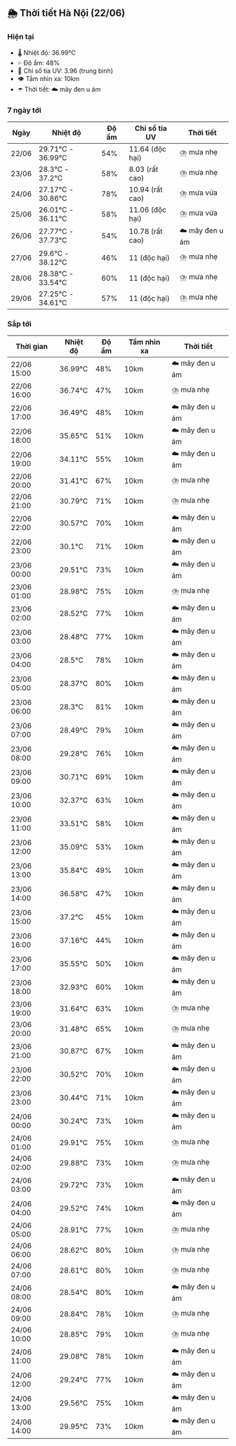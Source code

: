 ## 🌦️ Thời tiết Hà Nội (22/06)

### Hiện tại

- 🌡️ Nhiệt độ: 36.99℃
- 💦 Độ ẩm: 48%
- 🌟 Chỉ số tia UV: 3.96 (trung bình)
- 👁️ Tầm nhìn xa: 10km
- ☂️ Thời tiết: ☁️ mây đen u ám

### 7 ngày tới

| Ngày | Nhiệt độ | Độ ẩm | Chỉ số tia UV | Thời tiết |
| --- | --- | --- | --- | --- |
| 22/06 | 29.71℃ - 36.99℃ | 54% | 11.64 (độc hại) | ⛈️ mưa nhẹ |
| 23/06 | 28.3℃ - 37.2℃ | 58% | 8.03 (rất cao) | ⛈️ mưa nhẹ |
| 24/06 | 27.17℃ - 30.86℃ | 78% | 10.94 (rất cao) | ⛈️ mưa vừa |
| 25/06 | 26.01℃ - 36.11℃ | 58% | 11.06 (độc hại) | ⛈️ mưa vừa |
| 26/06 | 27.77℃ - 37.73℃ | 54% | 10.78 (rất cao) | ☁️ mây đen u ám |
| 27/06 | 29.6℃ - 38.12℃ | 46% | 11 (độc hại) | ⛈️ mưa nhẹ |
| 28/06 | 28.38℃ - 33.54℃ | 60% | 11 (độc hại) | ⛈️ mưa nhẹ |
| 29/06 | 27.25℃ - 34.61℃ | 57% | 11 (độc hại) | ⛈️ mưa nhẹ |

### Sắp tới

| Thời gian | Nhiệt độ | Độ ẩm | Tầm nhìn xa | Thời tiết |
| --- | --- | --- | --- | --- |
| 22/06 15:00 | 36.99℃ | 48% | 10km | ☁️ mây đen u ám |
| 22/06 16:00 | 36.74℃ | 47% | 10km | ⛈️ mưa nhẹ |
| 22/06 17:00 | 36.49℃ | 48% | 10km | ☁️ mây đen u ám |
| 22/06 18:00 | 35.65℃ | 51% | 10km | ☁️ mây đen u ám |
| 22/06 19:00 | 34.11℃ | 55% | 10km | ☁️ mây đen u ám |
| 22/06 20:00 | 31.41℃ | 67% | 10km | ⛈️ mưa nhẹ |
| 22/06 21:00 | 30.79℃ | 71% | 10km | ⛈️ mưa nhẹ |
| 22/06 22:00 | 30.57℃ | 70% | 10km | ☁️ mây đen u ám |
| 22/06 23:00 | 30.1℃ | 71% | 10km | ☁️ mây đen u ám |
| 23/06 00:00 | 29.51℃ | 73% | 10km | ☁️ mây đen u ám |
| 23/06 01:00 | 28.98℃ | 75% | 10km | ⛈️ mưa nhẹ |
| 23/06 02:00 | 28.52℃ | 77% | 10km | ☁️ mây đen u ám |
| 23/06 03:00 | 28.48℃ | 77% | 10km | ☁️ mây đen u ám |
| 23/06 04:00 | 28.5℃ | 78% | 10km | ☁️ mây đen u ám |
| 23/06 05:00 | 28.37℃ | 80% | 10km | ☁️ mây đen u ám |
| 23/06 06:00 | 28.3℃ | 81% | 10km | ☁️ mây đen u ám |
| 23/06 07:00 | 28.49℃ | 79% | 10km | ☁️ mây đen u ám |
| 23/06 08:00 | 29.28℃ | 76% | 10km | ☁️ mây đen u ám |
| 23/06 09:00 | 30.71℃ | 69% | 10km | ☁️ mây đen u ám |
| 23/06 10:00 | 32.37℃ | 63% | 10km | ☁️ mây đen u ám |
| 23/06 11:00 | 33.51℃ | 58% | 10km | ☁️ mây đen u ám |
| 23/06 12:00 | 35.09℃ | 53% | 10km | ☁️ mây đen u ám |
| 23/06 13:00 | 35.84℃ | 49% | 10km | ☁️ mây đen u ám |
| 23/06 14:00 | 36.58℃ | 47% | 10km | ☁️ mây đen u ám |
| 23/06 15:00 | 37.2℃ | 45% | 10km | ☁️ mây đen u ám |
| 23/06 16:00 | 37.16℃ | 44% | 10km | ☁️ mây đen u ám |
| 23/06 17:00 | 35.55℃ | 50% | 10km | ☁️ mây đen u ám |
| 23/06 18:00 | 32.93℃ | 60% | 10km | ☁️ mây đen u ám |
| 23/06 19:00 | 31.64℃ | 63% | 10km | ⛈️ mưa nhẹ |
| 23/06 20:00 | 31.48℃ | 65% | 10km | ⛈️ mưa nhẹ |
| 23/06 21:00 | 30.87℃ | 67% | 10km | ☁️ mây đen u ám |
| 23/06 22:00 | 30.52℃ | 70% | 10km | ☁️ mây đen u ám |
| 23/06 23:00 | 30.44℃ | 71% | 10km | ☁️ mây đen u ám |
| 24/06 00:00 | 30.24℃ | 73% | 10km | ☁️ mây đen u ám |
| 24/06 01:00 | 29.91℃ | 75% | 10km | ⛈️ mưa nhẹ |
| 24/06 02:00 | 29.88℃ | 73% | 10km | ⛈️ mưa nhẹ |
| 24/06 03:00 | 29.72℃ | 73% | 10km | ☁️ mây đen u ám |
| 24/06 04:00 | 29.52℃ | 74% | 10km | ☁️ mây đen u ám |
| 24/06 05:00 | 28.91℃ | 77% | 10km | ⛈️ mưa nhẹ |
| 24/06 06:00 | 28.62℃ | 80% | 10km | ⛈️ mưa nhẹ |
| 24/06 07:00 | 28.61℃ | 80% | 10km | ⛈️ mưa nhẹ |
| 24/06 08:00 | 28.54℃ | 80% | 10km | ☁️ mây đen u ám |
| 24/06 09:00 | 28.84℃ | 78% | 10km | ⛈️ mưa nhẹ |
| 24/06 10:00 | 28.85℃ | 79% | 10km | ⛈️ mưa nhẹ |
| 24/06 11:00 | 29.08℃ | 78% | 10km | ☁️ mây đen u ám |
| 24/06 12:00 | 29.24℃ | 77% | 10km | ☁️ mây đen u ám |
| 24/06 13:00 | 29.56℃ | 75% | 10km | ☁️ mây đen u ám |
| 24/06 14:00 | 29.95℃ | 73% | 10km | ☁️ mây đen u ám |
